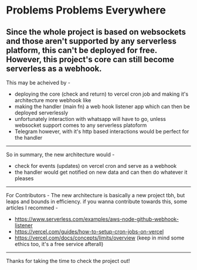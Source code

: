 # Problems Problems Everywhere

Since the whole project is based on websockets and those aren't supported by any serverless platform, this can't be deployed for free. However, this project's core can still become serverless as a webhook.
---
This may be acheived by - 
- deploying the core (check and return) to vercel cron job and making it's architecture more webhook like
- making the handler (main fn) a web hook listener app which can then be deployed serverlessly
- unfortunately interaction with whatsapp will have to go, unless websocket support comes to any serverless platoform
- Telegram however, with it's http based interactions would be perfect for the handler
---
So in summary, the new architecture would -
- check for events (updates) on vercel cron and serve as a webhook
- the handler would get notified on new data and can then do whatever it pleases
---
For Contributors - The new architecture is basically a new project tbh, but leaps and bounds in efficiency.
if you wanna contribute towards this, some articles I recommed - 
- https://www.serverless.com/examples/aws-node-github-webhook-listener
- https://vercel.com/guides/how-to-setup-cron-jobs-on-vercel
- https://vercel.com/docs/concepts/limits/overview (keep in mind some ethics too, it's a free service afterall)
---
Thanks for taking the time to check the project out!